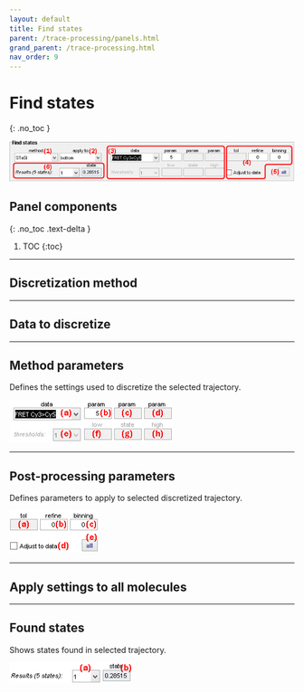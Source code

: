 ```yaml
---
layout: default
title: Find states
parent: /trace-processing/panels.html
grand_parent: /trace-processing.html
nav_order: 9
---
```


# Find states
{: .no_toc }

<a href="../../assets/images/gui/TP-panel-findstates.png"><img src="../../assets/images/gui/TP-panel-findstates.png"/></a>

## Panel components
{: .no_toc .text-delta }

1. TOC
{:toc}


---

## Discretization method


---

## Data to discretize


---

## Method parameters

Defines the settings used to discretize the selected trajectory.

<a href="../../assets/images/gui/TP-panel-findstates-param.png"><img src="../../assets/images/gui/TP-panel-findstates-param.png" style="max-width: 289px;"/></a>


---

## Post-processing parameters

Defines parameters to apply to selected discretized trajectory.

<a href="../../assets/images/gui/TP-panel-findstates-postparam.png"><img src="../../assets/images/gui/TP-panel-findstates-postparam.png" style="max-width: 158px;"/></a>


---

## Apply settings to all molecules


---

## Found states

Shows states found in selected trajectory.

<a href="../../assets/images/gui/TP-panel-findstates-results.png"><img src="../../assets/images/gui/TP-panel-findstates-results.png" style="max-width: 217px;"/></a>





